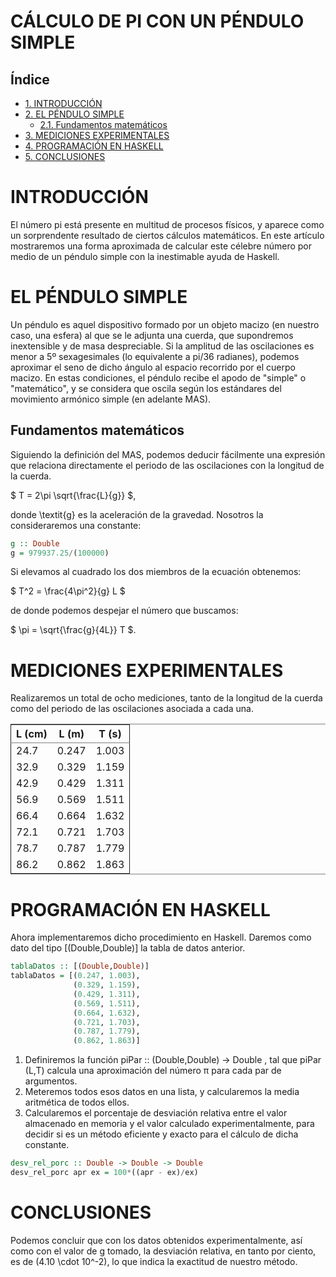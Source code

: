 # CÁLCULO DE PI CON UN PÉNDULO SIMPLE
<div id="indice">
<h2>Índice</h2>
<div id="text-indice">
<ul>
<li><a href="#sec-1">1. INTRODUCCIÓN</a></li>
<li><a href="#sec-2">2. EL PÉNDULO SIMPLE</a>
<ul>
<li><a href="#sec-2-1">2.1. Fundamentos matemáticos</a></li>
</ul>
</li>
<li><a href="#sec-3">3. MEDICIONES EXPERIMENTALES</a></li>
<li><a href="#sec-4">4. PROGRAMACIÓN EN HASKELL</a></li>
<li><a href="#sec-5">5. CONCLUSIONES</a></li>
</ul>
</div>
</div>


# INTRODUCCIÓN<a id="sec-1" name="sec-1"></a>

El número pi está presente en multitud de procesos físicos, y aparece como un
sorprendente resultado de ciertos cálculos matemáticos. En este artículo
mostraremos una forma aproximada de calcular este célebre número por medio de
un péndulo simple con la inestimable ayuda de Haskell.

# EL PÉNDULO SIMPLE<a id="sec-2" name="sec-2"></a>

Un péndulo es aquel dispositivo formado por un objeto macizo (en nuestro caso,
una esfera) al que se le adjunta una cuerda, que supondremos inextensible y de
masa despreciable. Si la amplitud de las oscilaciones es menor a 5º
sexagesimales (lo equivalente a pi/36 radianes), podemos aproximar
el seno de dicho ángulo al espacio recorrido por el cuerpo macizo. En estas
condiciones, el péndulo recibe el apodo de "simple" o "matemático", y se
considera que oscila según los estándares del movimiento armónico simple (en
adelante MAS).

## Fundamentos matemáticos<a id="sec-2-1" name="sec-2-1"></a>

Siguiendo la definición del MAS, podemos deducir fácilmente una expresión que
relaciona directamente el periodo de las oscilaciones con la longitud de la
cuerda.

$ T = 2\pi \sqrt{\frac{L}{g}} $,

donde \textit{g} es la aceleración de la
gravedad. Nosotros la consideraremos una constante:

```haskell
g :: Double
g = 979937.25/(100000)
```

Si elevamos al cuadrado los dos miembros de la ecuación obtenemos:

$ T^2 = \frac{4\pi^2}{g} L $

de donde podemos despejar el número que buscamos:

$ \pi = \sqrt{\frac{g}{4L}} T $.

# MEDICIONES EXPERIMENTALES<a id="sec-3" name="sec-3"></a>

Realizaremos un total de ocho mediciones, tanto de la longitud de la cuerda
como del periodo de las oscilaciones asociada a cada una.

<table border="2" cellspacing="0" cellpadding="6" rules="groups" frame="hsides">


<colgroup>
<col  class="right" />

<col  class="right" />

<col  class="right" />
</colgroup>
<thead>
<tr>
<th scope="col" class="right">L (cm)</th>
<th scope="col" class="right">L (m)</th>
<th scope="col" class="right">T (s)</th>
</tr>
</thead>

<tbody>
<tr>
<td class="right">24.7</td>
<td class="right">0.247</td>
<td class="right">1.003</td>
</tr>


<tr>
<td class="right">32.9</td>
<td class="right">0.329</td>
<td class="right">1.159</td>
</tr>


<tr>
<td class="right">42.9</td>
<td class="right">0.429</td>
<td class="right">1.311</td>
</tr>


<tr>
<td class="right">56.9</td>
<td class="right">0.569</td>
<td class="right">1.511</td>
</tr>


<tr>
<td class="right">66.4</td>
<td class="right">0.664</td>
<td class="right">1.632</td>
</tr>


<tr>
<td class="right">72.1</td>
<td class="right">0.721</td>
<td class="right">1.703</td>
</tr>


<tr>
<td class="right">78.7</td>
<td class="right">0.787</td>
<td class="right">1.779</td>
</tr>


<tr>
<td class="right">86.2</td>
<td class="right">0.862</td>
<td class="right">1.863</td>
</tr>
</tbody>
</table>

# PROGRAMACIÓN EN HASKELL<a id="sec-4" name="sec-4"></a>

Ahora implementaremos dicho procedimiento en Haskell. Daremos como dato del
tipo [(Double,Double)] la tabla de datos anterior.

```haskell
tablaDatos :: [(Double,Double)]
tablaDatos = [(0.247, 1.003),
              (0.329, 1.159),
              (0.429, 1.311),
              (0.569, 1.511),
              (0.664, 1.632),
              (0.721, 1.703),
              (0.787, 1.779),
              (0.862, 1.863)]
```

1.  Definiremos la función piPar :: (Double,Double) -> Double , tal que piPar
    (L,T) calcula una aproximación del número &pi; para cada par de argumentos.
2.  Meteremos todos esos datos en una lista, y calcularemos la media aritmética
    de todos ellos.
3.  Calcularemos el porcentaje de desviación relativa entre el valor almacenado
    en memoria y el valor calculado experimentalmente, para decidir si es un
    método eficiente y exacto para el cálculo de dicha constante.
  
```haskell  
desv_rel_porc :: Double -> Double -> Double
desv_rel_porc apr ex = 100*((apr - ex)/ex)
```

# CONCLUSIONES<a id="sec-5" name="sec-5"></a>

Podemos concluir que con los datos obtenidos experimentalmente, así como con el
valor de g tomado, la desviación relativa, en tanto por ciento, es de \(4.10
\cdot 10^-2\), lo que indica la exactitud de nuestro método.
